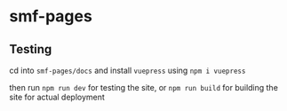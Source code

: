 # smf-pages

## Testing

cd into `smf-pages/docs` and install `vuepress` using `npm i vuepress`

then run `npm run dev` for testing the site, or `npm run build` for building the site for actual deployment
